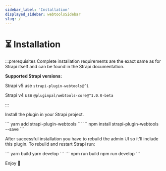 ```yaml
---
sidebar_label: 'Installation'
displayed_sidebar: webtoolsSidebar
slug: /
---
```


# ⏳ Installation

:::prerequisites
Complete installation requirements are the exact same as for Strapi itself and can be found in the Strapi documentation.


**Supported Strapi versions:**

Strapi v5 use `strapi-plugin-webtools@^1`

Strapi v4 use `@pluginpal/webtools-core@^1.0.0-beta`

:::

Install the plugin in your Strapi project.

<Tabs groupId="yarn-npm">
  <TabItem value="yarn" label="Yarn">
    ```
    yarn add strapi-plugin-webtools
    ```
  </TabItem>
  <TabItem value="npm" label="NPM">
    ```
    npm install strapi-plugin-webtools --save
    ```
  </TabItem>
</Tabs>

After successful installation you have to rebuild the admin UI so it'll include this plugin. To rebuild and restart Strapi run:

<Tabs groupId="yarn-npm">
  <TabItem value="yarn" label="Yarn">
    ```
    yarn build
    yarn develop
    ```
  </TabItem>
  <TabItem value="npm" label="NPM">
    ```
    npm run build
    npm run develop
    ```
  </TabItem>
</Tabs>

Enjoy 🎉
